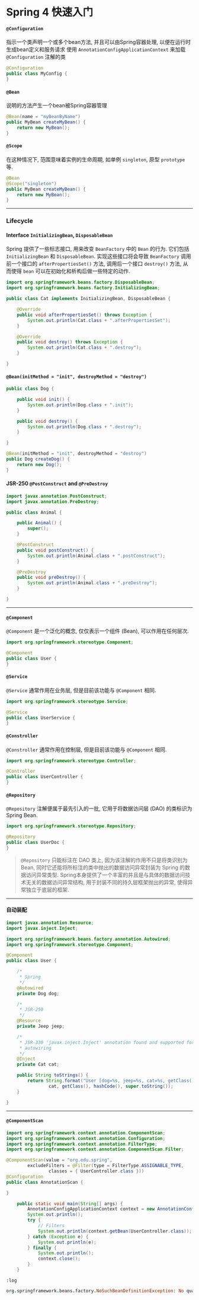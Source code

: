 # Spring 4 快速入门

#### `@Configuration`
指示一个类声明一个或多个bean方法, 并且可以由Spring容器处理, 以便在运行时生成bean定义和服务请求
使用 `AnnotationConfigApplicationContext` 来加载 `@Configuration` 注解的类
```java
@Configuration
public class MyConfig {
}
```

#### `@Bean`
说明的方法产生一个bean被Spring容器管理
```java
@Bean(name = "myBeanByName")
public MyBean createMyBean() {
    return new MyBean();
}
```

#### `@Scope`
在这种情况下, 范围意味着实例的生命周期, 如单例 `singleton`, 原型 `prototype` 等.
```java
@Bean
@Scope("singleton")
public MyBean createMyBean() {
    return new MyBean();
}
```

-----------------------------------------------------------------------------

### Lifecycle

#### Interface `InitializingBean`, `DisposableBean`

Spring 提供了一些标志接口, 用来改变 `BeanFactory` 中的 `Bean` 的行为. 它们包括 `InitializingBean` 和 `DisposableBean`. 实现这些接口将会导致 `BeanFactory` 调用前一个接口的 `afterPropertiesSet()` 方法, 调用后一个接口 `destroy()` 方法, 从而使得 `bean` 可以在初始化和析构后做一些特定的动作.

```java
import org.springframework.beans.factory.DisposableBean;
import org.springframework.beans.factory.InitializingBean;

public class Cat implements InitializingBean, DisposableBean {

    @Override
    public void afterPropertiesSet() throws Exception {
        System.out.println(Cat.class + ".afterPropertiesSet");
    }

    @Override
    public void destroy() throws Exception {
        System.out.println(Cat.class + ".destroy");
    }

}
```

#### `@Bean(initMethod = "init", destroyMethod = "destroy")`

```java
public class Dog {

    public void init() {
        System.out.println(Dog.class + ".init");
    }

    public void destroy() {
        System.out.println(Dog.class + ".destroy");
    }

}
```

```java
@Bean(initMethod = "init", destroyMethod = "destroy")
public Dog createDog() {
    return new Dog();
}
```

#### JSR-250 `@PostConstruct` and `@PreDestroy`

```java
import javax.annotation.PostConstruct;
import javax.annotation.PreDestroy;

public class Animal {

    public Animal() {
        super();
    }

    @PostConstruct
    public void postConstruct() {
        System.out.println(Animal.class + ".postConstruct");
    }

    @PreDestroy
    public void preDestroy() {
        System.out.println(Animal.class + ".preDestroy");
    }

}
```

-----------------------------------------------------------------------------

#### `@Component`

`@Component` 是一个泛化的概念, 仅仅表示一个组件 (Bean), 可以作用在任何层次.

```java
import org.springframework.stereotype.Component;

@Component
public class User {
}
```

#### `@Service`

`@Service` 通常作用在业务层, 但是目前该功能与 `@Component` 相同.

```java
import org.springframework.stereotype.Service;

@Service
public class UserService {
}
```

#### `@Constroller`

`@Constroller` 通常作用在控制层, 但是目前该功能与 `@Component` 相同.

```java
import org.springframework.stereotype.Controller;

@Controller
public class UserController {
}
```

#### `@Repository`

`@Repository` 注解便属于最先引入的一批, 它用于将数据访问层 (DAO) 的类标识为 Spring Bean.

```java
import org.springframework.stereotype.Repository;

@Repository
public class UserDoc {
}
```

> `@Repository` 只能标注在 DAO 类上, 因为该注解的作用不只是将类识别为 Bean, 同时它还能将所标注的类中抛出的数据访问异常封装为 Spring 的数据访问异常类型. Spring本身提供了一个丰富的并且是与具体的数据访问技术无关的数据访问异常结构, 用于封装不同的持久层框架抛出的异常, 使得异常独立于底层的框架. 

-----------------------------------------------------------------------------

#### 自动装配

```java
import javax.annotation.Resource;
import javax.inject.Inject;

import org.springframework.beans.factory.annotation.Autowired;
import org.springframework.stereotype.Component;

@Component
public class User {

    /*
     * Spring
     */
    @Autowired
    private Dog dog;

    /*
     * JSR-250
     */
    @Resource
    private Jeep jeep;

    /*
     * JSR-330 'javax.inject.Inject' annotation found and supported for
     * autowiring
     */
    @Inject
    private Cat cat;

    public String toStrings() {
        return String.format("User [dog=%s, jeep=%s, cat=%s, getClass()=%s, hashCode()=%s, toString()=%s]", dog, jeep,
                cat, getClass(), hashCode(), super.toString());
    }

}
```

-----------------------------------------------------------------------------

#### `@ComponentScan`

```java
import org.springframework.context.annotation.ComponentScan;
import org.springframework.context.annotation.Configuration;
import org.springframework.context.annotation.FilterType;
import org.springframework.context.annotation.ComponentScan.Filter;

@ComponentScan(value = "org.edu.spring",
        excludeFilters = @Filter(type = FilterType.ASSIGNABLE_TYPE,
                classes = { UserController.class }))
@Configuration
public class AnnotationScan {

}
```

```java
    public static void main(String[] args) {
        AnnotationConfigApplicationContext context = new AnnotationConfigApplicationContext(AnnotationScan.class);
        System.out.println();
        try {
            // Filters
            System.out.println(context.getBean(UserController.class));
        } catch (Exception e) {
            System.out.println(e);
        } finally {
            System.out.println();
            context.close();
        }
    }
```

`:log`

```prolog
org.springframework.beans.factory.NoSuchBeanDefinitionException: No qualifying bean of type 'org.edu.spring.UserController' available
```